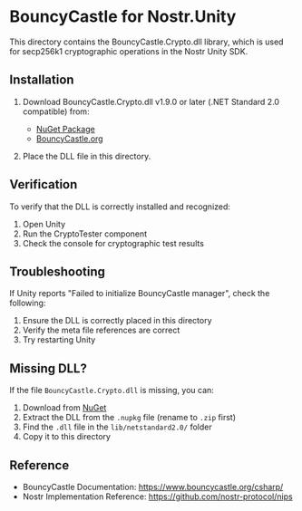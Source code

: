# BouncyCastle for Nostr.Unity

This directory contains the BouncyCastle.Crypto.dll library, which is used for secp256k1 cryptographic operations in the Nostr Unity SDK.

## Installation

1. Download BouncyCastle.Crypto.dll v1.9.0 or later (.NET Standard 2.0 compatible) from:
   - [NuGet Package](https://www.nuget.org/packages/Portable.BouncyCastle/)
   - [BouncyCastle.org](https://www.bouncycastle.org/csharp/)

2. Place the DLL file in this directory.

## Verification

To verify that the DLL is correctly installed and recognized:

1. Open Unity
2. Run the CryptoTester component
3. Check the console for cryptographic test results

## Troubleshooting

If Unity reports "Failed to initialize BouncyCastle manager", check the following:

1. Ensure the DLL is correctly placed in this directory
2. Verify the meta file references are correct
3. Try restarting Unity

## Missing DLL?

If the file `BouncyCastle.Crypto.dll` is missing, you can:

1. Download from [NuGet](https://www.nuget.org/packages/Portable.BouncyCastle/)
2. Extract the DLL from the `.nupkg` file (rename to `.zip` first)
3. Find the `.dll` file in the `lib/netstandard2.0/` folder
4. Copy it to this directory

## Reference

- BouncyCastle Documentation: https://www.bouncycastle.org/csharp/
- Nostr Implementation Reference: https://github.com/nostr-protocol/nips 